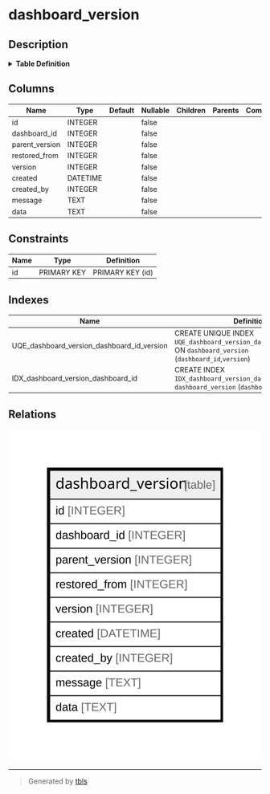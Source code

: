 # dashboard_version

## Description

<details>
<summary><strong>Table Definition</strong></summary>

```sql
CREATE TABLE `dashboard_version` (
`id` INTEGER PRIMARY KEY AUTOINCREMENT NOT NULL
, `dashboard_id` INTEGER NOT NULL
, `parent_version` INTEGER NOT NULL
, `restored_from` INTEGER NOT NULL
, `version` INTEGER NOT NULL
, `created` DATETIME NOT NULL
, `created_by` INTEGER NOT NULL
, `message` TEXT NOT NULL
, `data` TEXT NOT NULL
)
```

</details>

## Columns

| Name | Type | Default | Nullable | Children | Parents | Comment |
| ---- | ---- | ------- | -------- | -------- | ------- | ------- |
| id | INTEGER |  | false |  |  |  |
| dashboard_id | INTEGER |  | false |  |  |  |
| parent_version | INTEGER |  | false |  |  |  |
| restored_from | INTEGER |  | false |  |  |  |
| version | INTEGER |  | false |  |  |  |
| created | DATETIME |  | false |  |  |  |
| created_by | INTEGER |  | false |  |  |  |
| message | TEXT |  | false |  |  |  |
| data | TEXT |  | false |  |  |  |

## Constraints

| Name | Type | Definition |
| ---- | ---- | ---------- |
| id | PRIMARY KEY | PRIMARY KEY (id) |

## Indexes

| Name | Definition |
| ---- | ---------- |
| UQE_dashboard_version_dashboard_id_version | CREATE UNIQUE INDEX `UQE_dashboard_version_dashboard_id_version` ON `dashboard_version` (`dashboard_id`,`version`) |
| IDX_dashboard_version_dashboard_id | CREATE INDEX `IDX_dashboard_version_dashboard_id` ON `dashboard_version` (`dashboard_id`) |

## Relations

![er](dashboard_version.svg)

---

> Generated by [tbls](https://github.com/k1LoW/tbls)
